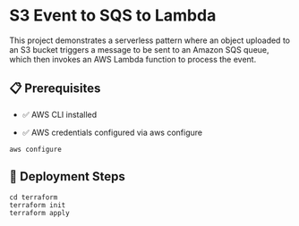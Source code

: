 # S3 Event to SQS to Lambda

This project demonstrates a serverless pattern where an object uploaded to an S3 bucket triggers a message to be sent to an Amazon SQS queue, which then invokes an AWS Lambda function to process the event.

## 📋 Prerequisites

- ✅ AWS CLI installed

- ✅ AWS credentials configured via aws configure

```
aws configure
```

## 🚀 Deployment Steps
```
cd terraform
terraform init
terraform apply
```